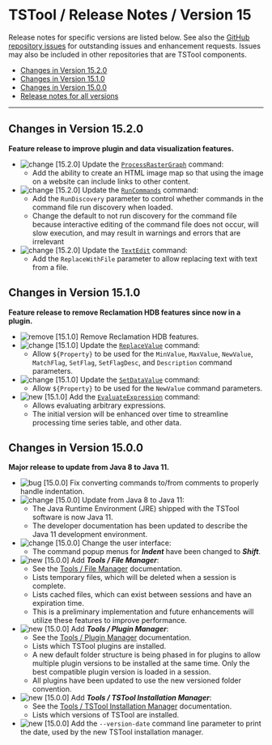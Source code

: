 # TSTool / Release Notes / Version 15 #

Release notes for specific versions are listed below.
See also the [GitHub repository issues](https://github.com/OpenCDSS/cdss-app-tstool-main/issues)
for outstanding issues and enhancement requests.
Issues may also be included in other repositories that are TSTool components.

*   [Changes in Version 15.2.0](#changes-in-version-1520)
*   [Changes in Version 15.1.0](#changes-in-version-1510)
*   [Changes in Version 15.0.0](#changes-in-version-1500)
*   [Release notes for all versions](release-notes.md)

----------

## Changes in Version 15.2.0 ##

**Feature release to improve plugin and data visualization features.**

*   ![change](change.png) [15.2.0] Update the [`ProcessRasterGraph`](../command-ref/ProcessRasterGraph/ProcessRasterGraph.md) command:
    +   Add the ability to create an HTML image map so that using the image on a website can include links to other content.
*   ![change](change.png) [15.2.0] Update the [`RunCommands`](../command-ref/RunCommands/RunCommands.md) command:
    +   Add the `RunDiscovery` parameter to control whether commands in the command file run discovery when loaded.
    +   Change the default to not run discovery for the command file because interactive editing of
        the command file does not occur, will slow execution, and may result in warnings and errors that are irrelevant
*   ![change](change.png) [15.2.0] Update the [`TextEdit`](../command-ref/TextEdit/TextEdit.md) command:
    +   Add the `ReplaceWithFile` parameter to allow replacing text with text from a file.

## Changes in Version 15.1.0 ##

**Feature release to remove Reclamation HDB features since now in a plugin.**

*   ![remove](remove.png) [15.1.0] Remove Reclamation HDB features.
*   ![change](change.png) [15.1.0] Update the [`ReplaceValue`](../command-ref/ReplaceValue/ReplaceValue.md) command:
    +   Allow `${Property}` to be used for the `MinValue`, `MaxValue`, `NewValue`, `MatchFlag`, `SetFlag`, `SetFlagDesc`, and `Description` command parameters.
*   ![change](change.png) [15.1.0] Update the [`SetDataValue`](../command-ref/SetDataValue/SetDataValue.md) command:
    +   Allow `${Property}` to be used for the `NewValue` command parameters.
*   ![new](new.png) [15.1.0] Add the [`EvaluateExpression`](../command-ref/EvaluateExpression/EvaluateExpression.md) command:
    +   Allows evaluating arbitrary expressions.
    +   The initial version will be enhanced over time to streamline processing time series table, and other data.

## Changes in Version 15.0.0 ##

**Major release to update from Java 8 to Java 11.**

*   ![bug](bug.png) [15.0.0] Fix converting commands to/from comments to properly handle indentation.
*   ![change](change.png) [15.0.0] Update from Java 8 to Java 11:
    +   The Java Runtime Environment (JRE) shipped with the TSTool software is now Java 11.
    +   The developer documentation has been updated to describe the Java 11 development environment.
*   ![change](change.png) [15.0.0] Change the user interface:
    +   The command popup menus for ***Indent*** have been changed to ***Shift***.
*   ![new](new.png) [15.0.0] Add ***Tools / File Manager***:
    +   See the [Tools / File Manager](../tools/tools.md#file-manager) documentation.
    +   Lists temporary files, which will be deleted when a session is complete.
    +   Lists cached files, which can exist between sessions and have an expiration time.
    +   This is a preliminary implementation and future enhancements will utilize these features to improve performance.
*   ![new](new.png) [15.0.0] Add ***Tools / Plugin Manager***:
    +   See the [Tools / Plugin Manager](../tools/tools.md#plugin-manager) documentation.
    +   Lists which TSTool plugins are installed.
    +   A new default folder structure is being phased in for plugins
        to allow multiple plugin versions to be installed at the same time.
        Only the best compatible plugin version is loaded in a session.
    +   All plugins have been updated to use the new versioned folder convention.
*   ![new](new.png) [15.0.0] Add ***Tools / TSTool Installation Manager***:
    +   See the [Tools / TSTool Installation Manager](../tools/tools.md#tstool-installation-manager) documentation.
    +   Lists which versions of TSTool are installed.
*   ![new](new.png) [15.0.0] Add the `--version-date` command line parameter to
    print the date, used by the new TSTool installation manager.

